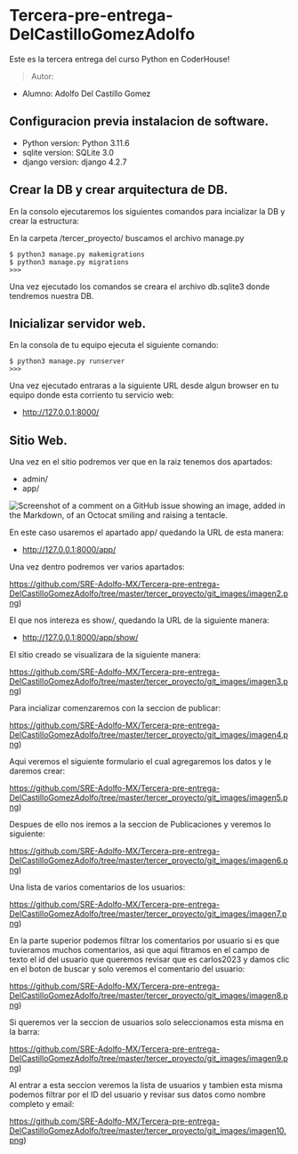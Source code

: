 # Tercera-pre-entrega-DelCastilloGomezAdolfo

Este es la tercera entrega del curso Python en CoderHouse!

> Autor:
- Alumno: Adolfo Del Castillo Gomez

## Configuracion previa instalacion de software.

- Python version: Python 3.11.6
- sqlite version: SQLite 3.0
- django version: django 4.2.7


## Crear la DB y crear arquitectura de DB.

En la consolo ejecutaremos los siguientes comandos para incializar la DB y crear la estructura:

En la carpeta /tercer_proyecto/ buscamos el archivo manage.py

    $ python3 manage.py makemigrations
    $ python3 manage.py migrations
    >>>

Una vez ejecutado los comandos se creara el archivo db.sqlite3 donde tendremos nuestra DB.

## Inicializar servidor web.

En la consola de tu equipo ejecuta el siguiente comando:

    $ python3 manage.py runserver
    >>>

Una vez ejecutado entraras a la siguiente URL desde algun browser en tu equipo donde esta corriento tu servicio web:

- http://127.0.0.1:8000/

## Sitio Web.

Una vez en el sitio podremos ver que en la raiz tenemos dos apartados:

- admin/
- app/

![Screenshot of a comment on a GitHub issue showing an image, added in the Markdown, of an Octocat smiling and raising a tentacle.](https://github.com/SRE-Adolfo-MX/Tercera-pre-entrega-DelCastilloGomezAdolfo/tree/master/tercer_proyecto/images/imagen1.png)

En este caso usaremos el apartado app/ quedando la URL de esta manera:

- http://127.0.0.1:8000/app/

Una vez dentro podremos ver varios apartados:

<span>https://github.com/SRE-Adolfo-MX/Tercera-pre-entrega-DelCastilloGomezAdolfo/tree/master/tercer_proyecto/git_images/imagen2.png</span><span>)</span>


El que nos intereza es show/, quedando la URL de la siguiente manera:

- http://127.0.0.1:8000/app/show/

El sitio creado se visualizara de la siguiente manera:

<span>https://github.com/SRE-Adolfo-MX/Tercera-pre-entrega-DelCastilloGomezAdolfo/tree/master/tercer_proyecto/git_images/imagen3.png</span><span>)</span>

Para incializar comenzaremos con la seccion de publicar:

<span>https://github.com/SRE-Adolfo-MX/Tercera-pre-entrega-DelCastilloGomezAdolfo/tree/master/tercer_proyecto/git_images/imagen4.png</span><span>)</span>

Aqui veremos el siguiente formulario el cual agregaremos los datos y le daremos crear:

<span>https://github.com/SRE-Adolfo-MX/Tercera-pre-entrega-DelCastilloGomezAdolfo/tree/master/tercer_proyecto/git_images/imagen5.png</span><span>)</span>

Despues de ello nos iremos a la seccion de Publicaciones y veremos lo siguiente:

<span>https://github.com/SRE-Adolfo-MX/Tercera-pre-entrega-DelCastilloGomezAdolfo/tree/master/tercer_proyecto/git_images/imagen6.png</span><span>)</span>

Una lista de varios comentarios de los usuarios:

<span>https://github.com/SRE-Adolfo-MX/Tercera-pre-entrega-DelCastilloGomezAdolfo/tree/master/tercer_proyecto/git_images/imagen7.png</span><span>)</span>

En la parte superior podemos filtrar los comentarios por usuario si es que tuvieramos muchos comentarios, asi que aqui fitramos en el campo de texto el id del usuario que queremos revisar que es carlos2023 y damos clic en el boton de buscar y solo veremos el comentario del usuario:

<span>https://github.com/SRE-Adolfo-MX/Tercera-pre-entrega-DelCastilloGomezAdolfo/tree/master/tercer_proyecto/git_images/imagen8.png</span><span>)</span>

Si queremos ver la seccion de usuarios solo seleccionamos esta misma en la barra:

<span>https://github.com/SRE-Adolfo-MX/Tercera-pre-entrega-DelCastilloGomezAdolfo/tree/master/tercer_proyecto/git_images/imagen9.png</span><span>)</span>

Al entrar a esta seccion veremos la lista de usuarios y tambien esta misma podemos filtrar por el ID del usuario y revisar sus datos como nombre completo y email:

<span>https://github.com/SRE-Adolfo-MX/Tercera-pre-entrega-DelCastilloGomezAdolfo/tree/master/tercer_proyecto/git_images/imagen10.png</span><span>)</span>

